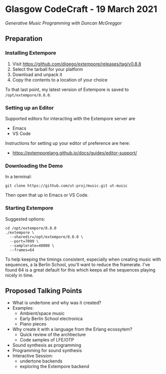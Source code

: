 # Glasgow CodeCraft - 19 March 2021

*Generative Music Programming with Duncan McGreggor*

## Preparation

### Installing Extempore

1. Visit https://github.com/digego/extempore/releases/tag/v0.8.8
1. Select the tarball for your platform
1. Download and unpack it
1. Copy the contents to a location of your choice

To that last point, my latest version of Extempore is saved to
`/opt/extempore/8.8.0`.

### Setting up an Editor

Supported editors for interacting with the Extempore server are

* Emacs
* VS Code

Instructions for setting up your editor of preference are here:

* https://extemporelang.github.io/docs/guides/editor-support/

### Downloading the Demo

In a terminal:

``` shell
git clone https://github.com/ut-proj/music.git ut-music
```

Then open that up in Emacs or VS Code.

### Starting Extempore

Suggested options:

``` shell
cd /opt/extempore/8.8.0
./extempore \
  --sharedir=/opt/extempore/8.8.0 \
  --port=7099 \
  --samplerate=48000 \
  --frames=64
```

To help keeping the timings consistent, especially when creating
music with sequences, a la Berlin School, you'll want to reduce
the framerate. I've found 64 is a great default for this which
keeps all the sequences playing nicely in time.


## Proposed Talking Points

* What is undertone and why was it created?
* Examples:
  * Ambient/space music
  * Early Berlin School electronica
  * Piano pieces
* Why create it with a language from the Erlang ecossytem?
  * Quick review of the archtiecture
  * Code samples of LFE/OTP
* Sound synthesis as programming
* Programming for sound synthesis
* Interactive Session:
  * undertone backends
  * exploring the Extempore backend
